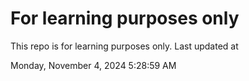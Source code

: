 # For learning purposes only
This repo is for learning purposes only.
Last updated at

Monday, November 4, 2024 5:28:59 AM

